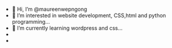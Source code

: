 - 👋 Hi, I’m @maureenwepngong
- 👀 I’m interested in website development, CSS,html and python programming...
- 🌱 I’m currently learning wordpress and css...
- 
-

<!---
maureenblack/maureenblack is a ✨ special ✨ repository because its `README.md` (this file) appears on your GitHub profile.
You can click the Preview link to take a look at your changes.
--->
